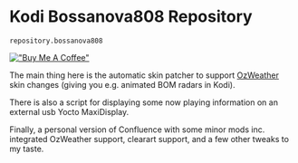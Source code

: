 Kodi Bossanova808 Repository
===================================

`repository.bossanova808`

[!["Buy Me A Coffee"](https://www.buymeacoffee.com/assets/img/custom_images/orange_img.png)](https://www.buymeacoffee.com/bossanova808) 

The main thing here is the automatic skin patcher to support [OzWeather](https://kodi.wiki/index.php?title=Add-on:Oz_Weather) skin changes (giving you e.g. animated BOM radars in Kodi).

There is also a script for displaying some now playing information on an external usb Yocto MaxiDisplay.

Finally, a personal version of Confluence with some minor mods inc. integrated OzWeather support, clearart support, and a few other tweaks to my taste.  


